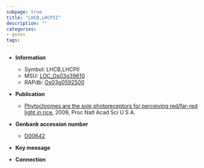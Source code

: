 ```yaml
---
subpage: true
title: "LHCB,LHCPII"
description: ""
categories:
- genes
tags: 
---
```


* **Information**  
    + Symbol: LHCB,LHCPII  
    + MSU: [LOC_Os03g39610](http://rice.plantbiology.msu.edu/cgi-bin/ORF_infopage.cgi?orf=LOC_Os03g39610)  
    + RAPdb: [Os03g0592500](http://rapdb.dna.affrc.go.jp/viewer/gbrowse_details/irgsp1?name=Os03g0592500)  

* **Publication**  
    + [Phytochromes are the sole photoreceptors for perceiving red/far-red light in rice](http://www.ncbi.nlm.nih.gov/pubmed?term=Phytochromes+are+the+sole+photoreceptors+for+perceiving+red/far-red+light+in+rice%5BTitle%5D), 2009, Proc Natl Acad Sci U S A.

* **Genbank accession number**  
    + [D00642](http://www.ncbi.nlm.nih.gov/nuccore/D00642)

* **Key message**  

* **Connection**  



